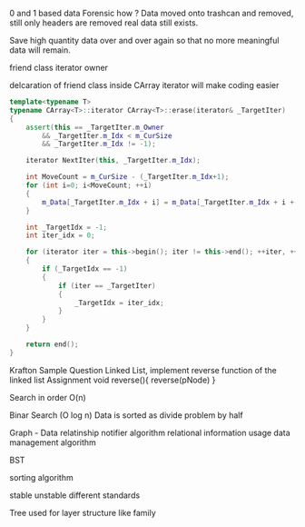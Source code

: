 

0 and 1 based data 
Forensic how ? 
Data moved onto trashcan and removed, still only headers are removed 
real data still exists. 

Save high quantity data over and over again so that no more meaningful data will remain. 

friend class 
iterator owner 

delcaration of friend class inside CArray iterator will make coding easier

```cpp 
template<typename T>
typename CArray<T>::iterator CArray<T>::erase(iterator& _TargetIter)
{
    assert(this == _TargetIter.m_Owner
        && _TargetIter.m_Idx < m_CurSize
        && _TargetIter.m_Idx != -1); 

    iterator NextIter(this, _TargetIter.m_Idx); 

    int MoveCount = m_CurSize - (_TargetIter.m_Idx+1); 
    for (int i=0; i<MoveCount; ++i)
    {
        m_Data[_TargetIter.m_Idx + i] = m_Data[_TargetIter.m_Idx + i + 1] ; 
    }

	int _TargetIdx = -1;
	int iter_idx = 0;

	for (iterator iter = this->begin(); iter != this->end(); ++iter, ++iter_idx)
	{
		if (_TargetIdx == -1)
		{
			if (iter == _TargetIter)
			{
				_TargetIdx = iter_idx;
			}
		}
    }

	return end();
}
```

Krafton Sample Question 
Linked List, implement reverse function of the linked list 
Assignment 
void reverse(){
    reverse(pNode)
}

Search in order O(n) 

Binar Search (O log n)
Data is sorted as divide problem by half 

Graph - Data relatinship notifier algorithm relational information usage data management algorithm 

BST 

sorting algorithm 

stable unstable different standards 

Tree used for layer structure like family 

